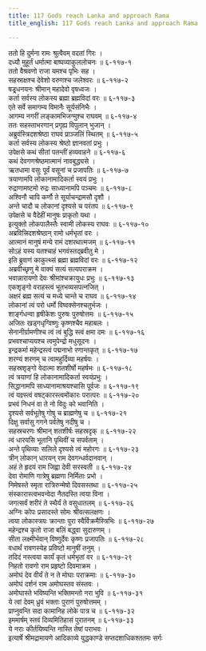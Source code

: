 ```yaml
---
title: 117 Gods reach Lanka and approach Rama
title_english: 117 Gods reach Lanka and approach Rama

---
```

<div class="audioEmbed"  caption="श्रीराम-हरिसीताराममूर्ति-घनपाठिभ्यां वचनम्" src="https://archive.org/download/Ramayana-recitation-Sriram-harisItArAmamUrti-Ghanapaati-v2/Kanda_6/Kanda_6_YK-114-Vibhishana_brings_Seetha_to_Rama_0.mp3"></div>


ततो हि दुर्मना रामः श्रुत्वैवम् वदतां गिरः ।  
दध्यौ मुहूर्तं धर्मात्मा बाष्पव्याकुललोचनः ॥ ६-११७-१  
ततो वैश्रवणो राजा यमश्च पृभिः सह ।  
सहस्राक्षश्च देवेशो वरुणश्च जलेश्वरः ॥ ६-११७-२  
षड्र्धनयनः श्रीमान् महादेवो वृषध्वजः ।  
कर्ता सर्वस्य लोकस्य ब्रह्मा ब्रह्मविदां वरः ॥ ६-११७-३  
एते सर्वे समागम्य विमानैः सूर्यसंनिभैः ।  
आगम्य नगरीं लङ्कामभिजग्मुश्च राघवम् ॥ ६-११७-४  
ततः सहस्ताभरणान् प्रगृह्य विपुलान् भुजान् ।  
अब्रुवंस्त्रिदशश्रेष्ठा राघवं प्राञ्जलिं स्थितम् ॥ ६-११७-५  
कर्ता सर्वस्य लोकस्य श्रेष्ठो ज्ञानवतां प्रभुः ।  
उपेक्षसे कथं सीतां पतन्तीं हव्यवाहने ॥ ६-११७-६  
कथं देवगणश्रेष्ठमात्मानं नावबुद्ध्यसे ।  
ऋतधामा वसुः पूर्वं वसूनां च प्रजापतिः ॥ ६-११७-७  
त्रयाणामपि लोकानामादिकर्ता स्वयं प्रभुः ।  
रुद्राणामष्टमो रुद्रः साध्यानामपि पञ्चमः ॥ ६-११७-८  
अश्विनौ चापि कर्णौ ते सूर्याचन्द्रामसौ दृशौ ।  
अन्ते चादौ च लोकानां दृश्यसे च परंतप ॥ ६-११७-९  
उपेक्षसे च वैदेहीं मानुषः प्राकृतो यथा ।  
इत्युक्तो लोकपालैस्तैः स्वामी लोकस्य राघवः ॥ ६-११७-१०  
अब्रवित्त्रिदशश्रेष्ठान् रामो धर्मभृतां वरः ।  
आत्मानं मानुषं मन्ये रामं दशरथात्मजम् ॥ ६-११७-११  
सोऽहं यस्य यतश्चाहं भगवंस्तद्ब्रवीतु मे ।  
इति ब्रुवाणं काकुत्थ्सं ब्रह्मा ब्रह्मविदां वरः ॥ ६-११७-१२  
अब्रवीच्छृणु मे वाक्यं सत्यं सत्यपराक्रम ।  
भवान्नारायणो देवः श्रीमांश्चक्रायुधः प्रभुः ॥ ६-११७-१३  
एकशृङ्गो वराहस्त्वं भूतभव्यसपत्नजित् ।  
अक्षरं ब्रह्म सत्यं च मध्ये चान्ते च राघव ॥ ६-११७-१४  
लोकानां त्वं परो धर्मो विष्वक्सेनश्चतुर्भजः ।  
शार्ङ्गधन्वा हृषीकेशः पुरुषः पुरुषोत्तमः ॥ ६-११७-१५  
अजितः खड्गधृग्विष्णुः कृष्णश्चैव महाबलः ।  
सेनानीर्ग्रामणीश्च त्वं त्वं बुद्धि स्त्वं क्षमा दमः ॥ ६-११७-१६  
प्रभवश्चाप्ययश्च त्वमुपेन्द्रो मधुसूदनः ।  
इन्द्रकर्मा महेन्द्रस्त्वं पद्मनाभो रणान्तकृत् ॥ ६-११७-१७  
शरण्यं शरणम् च त्वामहुर्दिव्या महर्षयः ।  
सहस्रशृङ्गो वेदात्मा शतशीर्षो महर्षभः ॥ ६-११७-१८  
त्वं त्रयाणां हि लोकानामादिकर्ता स्वयंप्रभुः ।  
सिद्धानामपि साध्यानामाश्रयश्चासि पूर्वजः ॥ ६-११७-१९  
त्वं यज्ञ्स्त्वं वषट्कारस्त्वमोंकारः परात्परः ॥ ६-११७-२०  
प्रभवं निधनं वा ते नो विदुः को भवानिति ।  
दृश्यसे सर्वभूतेषु गोषु च ब्राह्मणेषु च ॥ ६-११७-२१  
दिक्षु सर्वासु गगने पर्वतेषु नदीषु च ।  
सहस्रचरणः श्रीमान् शतशीर्षः सहस्रदृक् ॥ ६-११७-२२  
त्वं धारयसि भूतानि पृथिवीं च सपर्वताम् ।  
अन्ते पृथिव्याः सलिले दृश्यसे त्वं महोरगः ॥ ६-११७-२३  
त्रीन् लोकान् धारयन् राम देवगन्धर्वदानवान् ।  
अहं ते हृदयं राम जिह्वा देवी सरस्वती ॥ ६-११७-२४  
देवा रोमाणि गात्रेषु ब्रह्मणा निर्मिताः प्रभो ।  
निमेषस्ते स्मृता रात्रिरुन्मेषो दिवसस्तथा ॥ ६-११७-२५  
संस्कारास्त्वभवन्वेदा नैतदस्ति त्वया विना ।  
जगत्सर्वं शरीरं ते स्थैर्यं ते वसुधातलम् ॥ ६-११७-२६  
अग्निः कोपः प्रसादस्ते सोमः श्रीवत्सलक्षणः ।  
त्वया लोकास्त्रयः क्रान्ताः पुरा स्वैर्विक्रमैस्त्रिभिः ॥ ६-११७-२७  
महेन्द्रश्च कृतो राजा बलिं बद्ध्वा सुदारुणम् ।  
सीता लक्ष्मीर्भवान् विष्णुर्देवः कृष्णः प्रजापतिः ॥ ६-११७-२८  
वधार्थं रावणस्येह प्रविष्टो मानुषीं तनुम् ।  
तदिदं नस्त्वया कार्यं कृतं धर्मभृतां वर ॥ ६-११७-२९  
निहतो रावणो राम प्रहृष्टो दिवमाक्रम ।  
अमोघं देव वीर्यं ते न ते मोघाः पराक्रमाः ॥ ६-११७-३०  
अमोघं दर्शनं राम अमोघस्तव संस्तवः ।  
अमोघास्ते भविष्यन्ति भक्तिमन्तो नरा भुवि ॥ ६-११७-३१  
ये त्वां देवम् ध्रुवं भक्ताः पुराणं पुरुषोत्तमम् ।  
प्राप्नुवन्ति सदा कामानिह लोके पात्र च ॥ ६-११७-३२  
इममार्षम् स्तवं दिव्यमितिहासं पुरातनम् ॥ ६-११७-३३  
ये नराः कीर्तयिष्यन्ति नास्ति तेषां पराभवः ।  
इत्यार्षे श्रीमद्रामायणे आदिकाव्ये युद्धकाण्डे सप्तदशाधिकश्ततमः सर्गः

